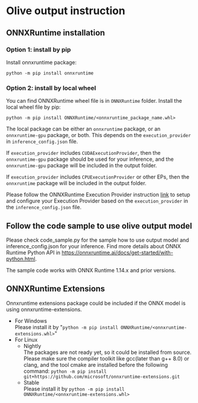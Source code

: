 # Olive output instruction

## ONNXRuntime installation
### Option 1: install by pip
Install onnxruntime package:
```
python -m pip install onnxruntime
```
### Option 2: install by local wheel
You can find ONNXRuntime wheel file is in `ONNXRuntime` folder. Install the local wheel file by pip:
```
python -m pip install ONNXRuntime/<onnxruntime_package_name.whl>
```

The local package can be either an `onnxruntime` package, or an `onnxruntime-gpu` package, or both. This depends on the `execution_provider` in `inference_config.json` file.

If `execution_provider` includes `CUDAExecutionProvider`, then the `onnxruntime-gpu` package should be used for your inference, and the `onnxruntime-gpu` package will be included in the output folder.

If `execution_provider` includes `CPUExecutionProvider` or other EPs, then the `onnxruntime` package will be included in the output folder.

Please follow the ONNXRuntime Execution Provider instruction [link](https://onnxruntime.ai/docs/execution-providers/) to setup and configure your Execution Provider based on the `execution_provider` in the `inference_config.json` file.

## Follow the code sample to use olive output model
Please check code_sample.py for the sample how to use output model and inference_config.json for your inference. Find more details about ONNX Runtime Python API in https://onnxruntime.ai/docs/get-started/with-python.html.

The sample code works with ONNX Runtime 1.14.x and prior versions.


## ONNXRuntime Extensions
Onnxruntime extensions package could be included if the ONNX model is using onnxruntime-extensions.
* For Windows  
  Please install it by "`python -m pip install ONNXRuntime/<onnxruntime-extensions.whl>`"
* For Linux  
    * Nightly  
      The packages are not ready yet, so it could be installed from source. Please make sure the compiler toolkit like gcc(later than g++ 8.0) or clang, and the tool cmake are installed before the following command:
      `python -m pip install git+https://github.com/microsoft/onnxruntime-extensions.git`
    * Stable  
      Please install it by `python -m pip install ONNXRuntime/<onnxruntime-extensions.whl>`
